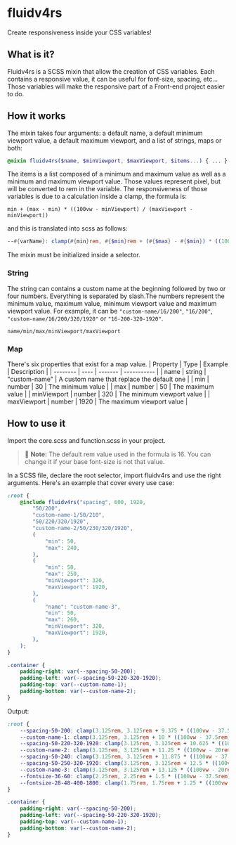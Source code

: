 # fluidv4rs
Create responsiveness inside your CSS variables!

## What is it?
Fluidv4rs is a SCSS mixin that allow the creation of CSS variables. Each contains a responsive value, it can be useful for font-size, spacing, etc... Those variables will make the responsive part of a Front-end project easier to do.

## How it works
The mixin takes four arguments: a default name, a default minimum viewport value, a default maximum viewport, and a list of strings, maps or both:
```scss
@mixin fluidv4rs($name, $minViewport, $maxViewport, $items...) { ... }
```
The items is a list composed of a minimum and maximum value as well as a minimum and maximum viewport value. Those values represent pixel, but will be converted to rem in the variable. The responsiveness of those variables is due to a calculation inside a clamp, the formula is:
```
min + (max - min) * ((100vw - minViewport) / (maxViewport - minViewport))
```

and this is translated into scss as follows:
```scss
--#{varName}: clamp(#{min}rem, #{$min}rem + (#{$max} - #{$min}) * ((100vw - #{$minViewport}rem) / (#{$maxViewport} - #{$minViewport})), #{max}rem);
```

The mixin must be initialized inside a selector.

### String
The string can contains a custom name at the beginning followed by two or four numbers. Everything is separated by slash.The numbers represent the minimum value, maximum value, minimum viewport value and maximum viewport value. For example, it can be `"custom-name/16/200"`, `"16/200"`, `"custom-name/16/200/320/1920"` or `"16-200-320-1920"`.
```
name/min/max/minViewport/maxViewport
```

### Map
There's six properties that exist for a map value.
| Property | Type | Example | Description |
| -------- | ---- | ------- | ----------- |
| name | string | "custom-name" | A custom name that replace the default one |
| min | number | 30 | The minimum value |
| max | number | 50 | The maximum value |
| minViewport | number | 320 | The minimum viewport value |
| maxViewport | number | 1920 | The maximum viewport value |

## How to use it
Import the core.scss and function.scss in your project.

> :memo: **Note:** The default rem value used in the formula is 16. You can change it if your base font-size is not that value.

In a SCSS file, declare the root selector, import fluidv4rs and use the right arguments. Here's an example that cover every use case:
```scss
:root {
    @include fluidv4rs("spacing", 600, 1920,
        "50/200",
        "custom-name-1/50/210",
        "50/220/320/1920",
        "custom-name-2/50/230/320/1920",
        (
            "min": 50,
            "max": 240,
        ), 
        (
            "min": 50,
            "max": 250,
            "minViewport": 320,
            "maxViewport": 1920,
        ), 
        (
            "name": "custom-name-3",
            "min": 50,
            "max": 260,
            "minViewport": 320,
            "maxViewport": 1920,
        ),
    );
}

.container {
    padding-right: var(--spacing-50-200);
    padding-left: var(--spacing-50-220-320-1920);
    padding-top: var(--custom-name-1);
    padding-bottom: var(--custom-name-2);
}
```

Output:
```css
:root {
    --spacing-50-200: clamp(3.125rem, 3.125rem + 9.375 * ((100vw - 37.5rem) / 82.5), 12.5rem);
    --custom-name-1: clamp(3.125rem, 3.125rem + 10 * ((100vw - 37.5rem) / 82.5), 13.125rem);
    --spacing-50-220-320-1920: clamp(3.125rem, 3.125rem + 10.625 * ((100vw - 20rem) / 100), 13.75rem);
    --custom-name-2: clamp(3.125rem, 3.125rem + 11.25 * ((100vw - 20rem) / 100), 14.375rem);
    --spacing-50-240: clamp(3.125rem, 3.125rem + 11.875 * ((100vw - 37.5rem) / 82.5), 15rem);
    --spacing-50-250-320-1920: clamp(3.125rem, 3.125rem + 12.5 * ((100vw - 20rem) / 100), 15.625rem);
    --custom-name-3: clamp(3.125rem, 3.125rem + 13.125 * ((100vw - 20rem) / 100), 16.25rem);
    --fontsize-36-60: clamp(2.25rem, 2.25rem + 1.5 * ((100vw - 37.5rem) / 82.5), 3.75rem);
    --fontsize-28-48-400-1800: clamp(1.75rem, 1.75rem + 1.25 * ((100vw - 25rem) / 87.5), 3rem);
}

.container {
    padding-right: var(--spacing-50-200);
    padding-left: var(--spacing-50-220-320-1920);
    padding-top: var(--custom-name-1);
    padding-bottom: var(--custom-name-2);
}
```

